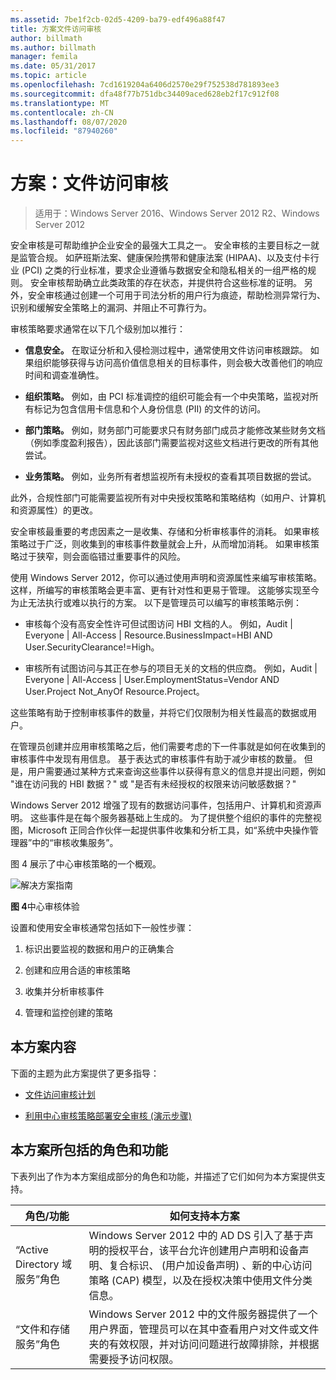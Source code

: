 ```yaml
---
ms.assetid: 7be1f2cb-02d5-4209-ba79-edf496a88f47
title: 方案文件访问审核
author: billmath
ms.author: billmath
manager: femila
ms.date: 05/31/2017
ms.topic: article
ms.openlocfilehash: 7cd1619204a6406d2570e29f752538d781893ee3
ms.sourcegitcommit: dfa48f77b751dbc34409aced628eb2f17c912f08
ms.translationtype: MT
ms.contentlocale: zh-CN
ms.lasthandoff: 08/07/2020
ms.locfileid: "87940260"
---
```

# <a name="scenario-file-access-auditing"></a>方案：文件访问审核

>适用于：Windows Server 2016、Windows Server 2012 R2、Windows Server 2012

安全审核是可帮助维护企业安全的最强大工具之一。 安全审核的主要目标之一就是监管合规。 如萨班斯法案、健康保险携带和健康法案 (HIPAA)、以及支付卡行业 (PCI) 之类的行业标准，要求企业遵循与数据安全和隐私相关的一组严格的规则。 安全审核帮助确立此类政策的存在状态，并提供符合这些标准的证明。 另外，安全审核通过创建一个可用于司法分析的用户行为痕迹，帮助检测异常行为、识别和缓解安全策略上的漏洞、并阻止不可靠行为。

审核策略要求通常在以下几个级别加以推行：

-   **信息安全。** 在取证分析和入侵检测过程中，通常使用文件访问审核跟踪。 如果组织能够获得与访问高价值信息相关的目标事件，则会极大改善他们的响应时间和调查准确性。

-   **组织策略。** 例如，由 PCI 标准调控的组织可能会有一个中央策略，监视对所有标记为包含信用卡信息和个人身份信息 (PII) 的文件的访问。

-   **部门策略。** 例如，财务部门可能要求只有财务部门成员才能修改某些财务文档（例如季度盈利报告），因此该部门需要监视对这些文档进行更改的所有其他尝试。

-   **业务策略。** 例如，业务所有者想监视所有未授权的查看其项目数据的尝试。

此外，合规性部门可能需要监视所有对中央授权策略和策略结构（如用户、计算机和资源属性）的更改。

安全审核最重要的考虑因素之一是收集、存储和分析审核事件的消耗。 如果审核策略过于广泛，则收集到的审核事件数量就会上升，从而增加消耗。 如果审核策略过于狭窄，则会面临错过重要事件的风险。

使用 Windows Server 2012，你可以通过使用声明和资源属性来编写审核策略。 这样，所编写的审核策略会更丰富、更有针对性和更易于管理。 这能够实现至今为止无法执行或难以执行的方案。 以下是管理员可以编写的审核策略示例：

-   审核每个没有高安全性许可但试图访问 HBI 文档的人。 例如，Audit | Everyone | All-Access | Resource.BusinessImpact=HBI AND User.SecurityClearance!=High。

-   审核所有试图访问与其正在参与的项目无关的文档的供应商。 例如，Audit | Everyone | All-Access | User.EmploymentStatus=Vendor AND User.Project Not_AnyOf Resource.Project。

这些策略有助于控制审核事件的数量，并将它们仅限制为相关性最高的数据或用户。

在管理员创建并应用审核策略之后，他们需要考虑的下一件事就是如何在收集到的审核事件中发现有用信息。 基于表达式的审核事件有助于减少审核的数量。 但是，用户需要通过某种方式来查询这些事件以获得有意义的信息并提出问题，例如 "谁在访问我的 HBI 数据？" 或 "是否有未经授权的权限来访问敏感数据？"

 Windows Server 2012 增强了现有的数据访问事件，包括用户、计算机和资源声明。 这些事件是在每个服务器基础上生成的。 为了提供整个组织的事件的完整视图，Microsoft 正同合作伙伴一起提供事件收集和分析工具，如“系统中央操作管理器”中的“审核收集服务”。

图 4 展示了中心审核策略的一个概观。

![解决方案指南](media/Scenario--File-Access-Auditing/DynamicAccessControl_RevGuide_4.JPG)

**图 4**中心审核体验

设置和使用安全审核通常包括如下一般性步骤：

1.  标识出要监视的数据和用户的正确集合

2.  创建和应用合适的审核策略

3.  收集并分析审核事件

4.  管理和监控创建的策略

## <a name="in-this-scenario"></a>本方案内容
下面的主题为此方案提供了更多指导：

-   [文件访问审核计划](Plan-for-File-Access-Auditing.md)

-   [利用中心审核策略部署安全审核 &#40;演示步骤&#41;](Deploy-Security-Auditing-with-Central-Audit-Policies--Demonstration-Steps-.md)

## <a name="roles-and-features-included-in-this-scenario"></a><a name="BKMK_NEW"></a>本方案所包括的角色和功能
下表列出了作为本方案组成部分的角色和功能，并描述了它们如何为本方案提供支持。

|角色/功能|如何支持本方案|
|-----------------|---------------------------------|
|“Active Directory 域服务”角色|Windows Server 2012 中的 AD DS 引入了基于声明的授权平台，该平台允许创建用户声明和设备声明、复合标识、 (用户加设备声明) 、新的中心访问策略 (CAP) 模型，以及在授权决策中使用文件分类信息。|
|“文件和存储服务”角色|Windows Server 2012 中的文件服务器提供了一个用户界面，管理员可以在其中查看用户对文件或文件夹的有效权限，并对访问问题进行故障排除，并根据需要授予访问权限。|



